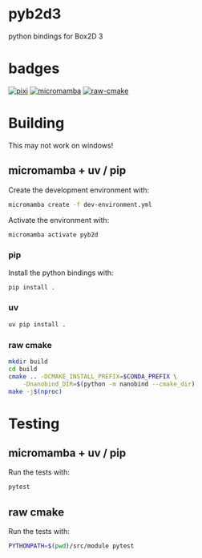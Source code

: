 # pyb2d3
python bindings for Box2D 3


# badges
[![pixi](https://github.com/DerThorsten/pyb2d3/actions/workflows/pixi.yml/badge.svg)](https://github.com/DerThorsten/pyb2d3/actions/workflows/pixi.yml)
[![micromamba](https://github.com/DerThorsten/pyb2d3/actions/workflows/mm.yaml/badge.svg)](https://github.com/DerThorsten/pyb2d3/actions/workflows/mm.yaml)
[![raw-cmake](https://github.com/DerThorsten/pyb2d3/actions/workflows/raw-cmake.yaml/badge.svg)](https://github.com/DerThorsten/pyb2d3/actions/workflows/raw-cmake.yaml)

# Building
This may not work on windows!

## micromamba + uv / pip

Create the development environment with:
```bash
micromamba create -f dev-environment.yml
```

Activate the environment with:
```bash
micromamba activate pyb2d
```

### pip

Install the python bindings with:
```bash
pip install .
```
### uv

```bash
uv pip install .
```


### raw cmake

```bash
mkdir build
cd build
cmake .. -DCMAKE_INSTALL_PREFIX=$CONDA_PREFIX \
    -Dnanobind_DIR=$(python -m nanobind --cmake_dir)
make -j$(nproc)
```


# Testing
## micromamba + uv / pip
Run the tests with:
```bash
pytest
```

## raw cmake
Run the tests with:
```bash
PYTHONPATH=$(pwd)/src/module pytest
```
